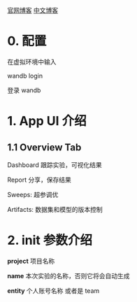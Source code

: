 [官网博客](https://docs.wandb.ai/quickstart)
[中文博客](https://zhuanlan.zhihu.com/p/266337608)
# 0. 配置
在虚拟环境中输入

wandb login

登录 wandb

# 1. App UI 介绍

## 1.1 Overview Tab


Dashboard 跟踪实验，可视化结果

Report 分享，保存结果

Sweeps: 超参调优

Artifacts: 数据集和模型的版本控制

# 2. init 参数介绍

**project** 项目名称

**name** 本次实验的名称，否则它将会自动生成


**entity** 个人账号名称 或者是 team